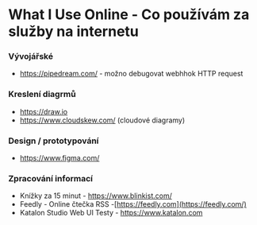 
# What I Use Online - Co používám za služby na internetu

### Vývojářské
 - https://pipedream.com/ - možno debugovat webhhok HTTP request
### Kreslení diagrmů
- https://draw.io
- https://www.cloudskew.com/ (cloudové diagramy)

### Design / prototypování
- https://www.figma.com/

### Zpracování informací
- Knížky za 15 minut - https://www.blinkist.com/
- Feedly - Online čtečka RSS -[https://feedly.com](https://feedly.com/)
- Katalon Studio Web UI Testy  - https://www.katalon.com


<!--stackedit_data:
eyJoaXN0b3J5IjpbLTQ5OTE2Njk1MSwtMTU1OTQ4OTI5NSw2Nz
A1MzEyODFdfQ==
-->
